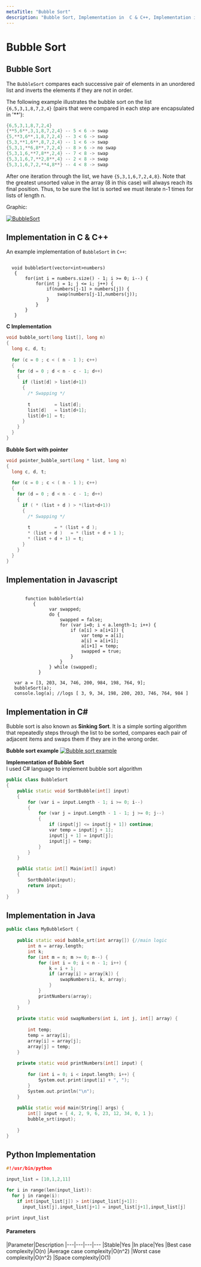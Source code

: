 ```yaml
---
metaTitle: "Bubble Sort"
description: "Bubble Sort, Implementation in  C & C++, Implementation in Javascript, Implementation in C#, Implementation in Java, Python Implementation"
---
```


# Bubble Sort



## Bubble Sort


The `BubbleSort` compares each successive pair of elements in an unordered list and inverts the elements if they are not in order.

The following example illustrates the bubble sort on the list `{6,5,3,1,8,7,2,4}` (pairs that were compared in each step are encapsulated in '**'):

```cpp
{6,5,3,1,8,7,2,4}
{**5,6**,3,1,8,7,2,4} -- 5 < 6 -> swap
{5,**3,6**,1,8,7,2,4} -- 3 < 6 -> swap
{5,3,**1,6**,8,7,2,4} -- 1 < 6 -> swap
{5,3,1,**6,8**,7,2,4} -- 8 > 6 -> no swap
{5,3,1,6,**7,8**,2,4} -- 7 < 8 -> swap
{5,3,1,6,7,**2,8**,4} -- 2 < 8 -> swap
{5,3,1,6,7,2,**4,8**} -- 4 < 8 -> swap

```

After one iteration through the list, we have `{5,3,1,6,7,2,4,8}`. Note that the greatest unsorted value in the array (8 in this case) will always reach its final position. Thus, to be sure the list is sorted we must iterate n-1 times for lists of length n.

Graphic:

[<img src="http://i.stack.imgur.com/NJPXP.gif" alt="BubbleSort" />](http://i.stack.imgur.com/NJPXP.gif)



## Implementation in  C & C++


An example implementation of `BubbleSort` in `C++`:

```

  void bubbleSort(vector<int>numbers)
   {
       for(int i = numbers.size() - 1; i >= 0; i--) {
           for(int j = 1; j <= i; j++) {
               if(numbers[j-1] > numbers[j]) {
                   swap(numbers[j-1],numbers(j));
               }
           }
       }
   }

```

**C Implementation**

```cpp
void bubble_sort(long list[], long n)
{
  long c, d, t;
 
  for (c = 0 ; c < ( n - 1 ); c++)
  {
    for (d = 0 ; d < n - c - 1; d++)
    {
      if (list[d] > list[d+1])
      {
        /* Swapping */
 
        t         = list[d];
        list[d]   = list[d+1];
        list[d+1] = t;
      }
    }
  }
}

```

**Bubble Sort with pointer**

```cpp
void pointer_bubble_sort(long * list, long n)
{
  long c, d, t;
 
  for (c = 0 ; c < ( n - 1 ); c++)
  {
    for (d = 0 ; d < n - c - 1; d++)
    {
      if ( * (list + d ) > *(list+d+1))
      {
        /* Swapping */
 
        t         = * (list + d );
        * (list + d )   = * (list + d + 1 );
        * (list + d + 1) = t;
      }
    }
  }
}

```



## Implementation in Javascript


```

       function bubbleSort(a)
          {
                var swapped;
                do {
                    swapped = false;
                    for (var i=0; i < a.length-1; i++) {
                        if (a[i] > a[i+1]) {
                            var temp = a[i];
                            a[i] = a[i+1];
                            a[i+1] = temp;
                            swapped = true;
                        }
                    }
                } while (swapped);
            }
    
   var a = [3, 203, 34, 746, 200, 984, 198, 764, 9];
   bubbleSort(a);
   console.log(a); //logs [ 3, 9, 34, 198, 200, 203, 746, 764, 984 ]

```



## Implementation in C#


Bubble sort is also known as **Sinking Sort**. It is a simple sorting algorithm that repeatedly steps through the list to be sorted, compares each pair of adjacent items and swaps them if they are in the wrong order.

**Bubble sort example**
[<img src="http://i.stack.imgur.com/SDHQM.jpg" alt="Bubble sort example" />](http://i.stack.imgur.com/SDHQM.jpg)

**Implementation of Bubble Sort**<br>
I used C# language to implement bubble sort algorithm

```cpp
public class BubbleSort
{
    public static void SortBubble(int[] input)
    {
        for (var i = input.Length - 1; i >= 0; i--)
        {
            for (var j = input.Length - 1 - 1; j >= 0; j--)
            {
                if (input[j] <= input[j + 1]) continue;
                var temp = input[j + 1];
                input[j + 1] = input[j];
                input[j] = temp;
            }
        }
    }

    public static int[] Main(int[] input)
    {
        SortBubble(input);
        return input;
    }
}

```



## Implementation in Java


```cpp
public class MyBubbleSort {
  
    public static void bubble_srt(int array[]) {//main logic
        int n = array.length;
        int k;
        for (int m = n; m >= 0; m--) {
            for (int i = 0; i < n - 1; i++) {
                k = i + 1;
                if (array[i] > array[k]) {
                    swapNumbers(i, k, array);
                }
            }
            printNumbers(array);
        }
    }
  
    private static void swapNumbers(int i, int j, int[] array) {
  
        int temp;
        temp = array[i];
        array[i] = array[j];
        array[j] = temp;
    }
  
    private static void printNumbers(int[] input) {
          
        for (int i = 0; i < input.length; i++) {
            System.out.print(input[i] + ", ");
        }
        System.out.println("\n");
    }
  
    public static void main(String[] args) {
        int[] input = { 4, 2, 9, 6, 23, 12, 34, 0, 1 };
        bubble_srt(input);
  
    }
}

```



## Python Implementation


```cpp
#!/usr/bin/python

input_list = [10,1,2,11]

for i in range(len(input_list)):
  for j in range(i):
    if int(input_list[j]) > int(input_list[j+1]):
      input_list[j],input_list[j+1] = input_list[j+1],input_list[j]

print input_list

```



#### Parameters


|Parameter|Description
|---|---|---|---
|Stable|Yes
|In place|Yes
|Best case complexity|O(n)
|Average case complexity|O(n^2)
|Worst case complexity|O(n^2)
|Space complexity|O(1)


